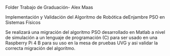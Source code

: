 Folder Trabajo de Graduación- Alex Maas

Implementación y Validación del Algoritmo de Robótica deEnjambre PSO en Sistemas Físicos

Se realizará una migración del algoritmo PSO desarrollado en Matlab a nivel de simulación a un lenguaje de programación (C) para ser usado en una Raspberry Pi 4 B para su uso en la mesa de pruebas UVG y asi validar la correcta migración del algoritmo. 